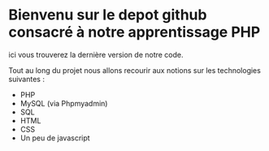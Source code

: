 # Bienvenu sur le depot github consacré à notre apprentissage PHP

ici vous trouverez la dernière version de notre code.

Tout au long du projet nous allons recourir aux notions sur les technologies suivantes :
- PHP
- MySQL (via Phpmyadmin)
- SQL
- HTML
- CSS
- Un peu de javascript


